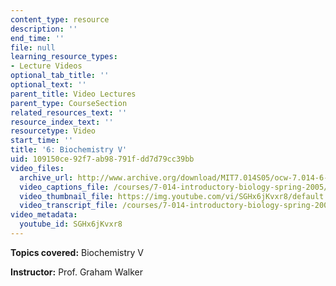 ```yaml
---
content_type: resource
description: ''
end_time: ''
file: null
learning_resource_types:
- Lecture Videos
optional_tab_title: ''
optional_text: ''
parent_title: Video Lectures
parent_type: CourseSection
related_resources_text: ''
resource_index_text: ''
resourcetype: Video
start_time: ''
title: '6: Biochemistry V'
uid: 109150ce-92f7-ab98-791f-dd7d79cc39bb
video_files:
  archive_url: http://www.archive.org/download/MIT7.014S05/ocw-7.014-6-14feb05-220k.mp4
  video_captions_file: /courses/7-014-introductory-biology-spring-2005/3d7227aea280510d93ec4e9e0034b1bb_SGHx6jKvxr8.vtt
  video_thumbnail_file: https://img.youtube.com/vi/SGHx6jKvxr8/default.jpg
  video_transcript_file: /courses/7-014-introductory-biology-spring-2005/ff7ce339a5615be3c140af885128c89f_SGHx6jKvxr8.pdf
video_metadata:
  youtube_id: SGHx6jKvxr8
---
```


**Topics covered:** Biochemistry V  
  
**Instructor:** Prof. Graham Walker



